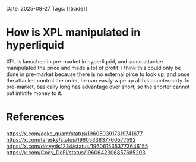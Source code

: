 Date: 2025-08-27
Tags: [[trade]]

# How is XPL manipulated in hyperliquid

XPL is lanuched in pre-market in hyperliquid, and some attacker manipulated the price and made a lot of profit. I think this could only be done in pre-market because there is no external pirce to look up, and once the attacker control the order, he can easily wipe up all his counterparty. In pre-market, basically long has advantage over short, so the shorter cannot put infinite money to it.

# References
https://x.com/aoke_quant/status/1960503917319741677
https://x.com/taresky/status/1960533837760577592
https://x.com/dotyyds1234/status/1960615353773646155
https://x.com/Cody_DeFi/status/1960642306857685203